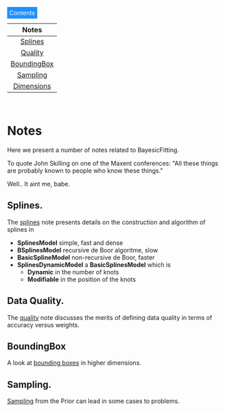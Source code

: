 ---
---
<!--
## Navigation

| Notes | Global | Documentation |
|:-|:-|:-|
| [Splines](./splines.md) | [Home](../index.md) | [Manual](./manual.md) |
| [Quality](./dataquality.md) | [Readme](../README.md) | [Glossary](./glossary.md)  |
| [BoundingBox](./BoundingBox.md) | [Notes](./notes.md) | [Design](./design.md) |
|  | [Examples][exlink] | [Trouble](./troubles.md) |
|  | | |
-->

<div class="dropdown2">
  <span style="background-color: DodgerBlue; color: White; border:5px
solid DodgerBlue">Contents</span>  
  <div class="dropdown-content">

| Notes |
|:-:|
| [Splines](./splines.md) |
| [Quality](./dataquality.md) |
| [BoundingBox](./BoundingBox.md) |
| [Sampling](./Sampling.md) |
| [Dimensions](./Dimensions.md) |

</div>
</div>

[exlink]: https://github.com/dokester/BayesicFitting/tree/master/BayesicFitting/examples

&nbsp;

# Notes

Here we present a number of notes related to BayesicFitting.

To quote John Skilling on one of the Maxent conferences:
"All these things are probably known to people who know these things."

Well.. It aint me, babe.

## Splines.

The [splines](./splines.md) note presents details on the construction and 
algorithm of splines in 

 + **SplinesModel**  simple, fast and dense
 + **BSplinesModel** recursive de Boor algoritme, slow
 + **BasicSplineModel** non-recursive de Boor, faster
 + **SplinesDynamicModel** a **BasicSplinesModel** which is 
   - **Dynamic** in the number of knots
   - **Modifiable** in the position of the knots

## Data Quality.   

The [quality](./dataquality.md) note discusses the merits of defining 
data quality in terms of accuracy versus weights.

## BoundingBox

A look at [bounding boxes](./BoundingBox.md) in higher dimensions.

## Sampling.

[Sampling](./Sampling.md) from the Prior can lead in some cases to problems.


